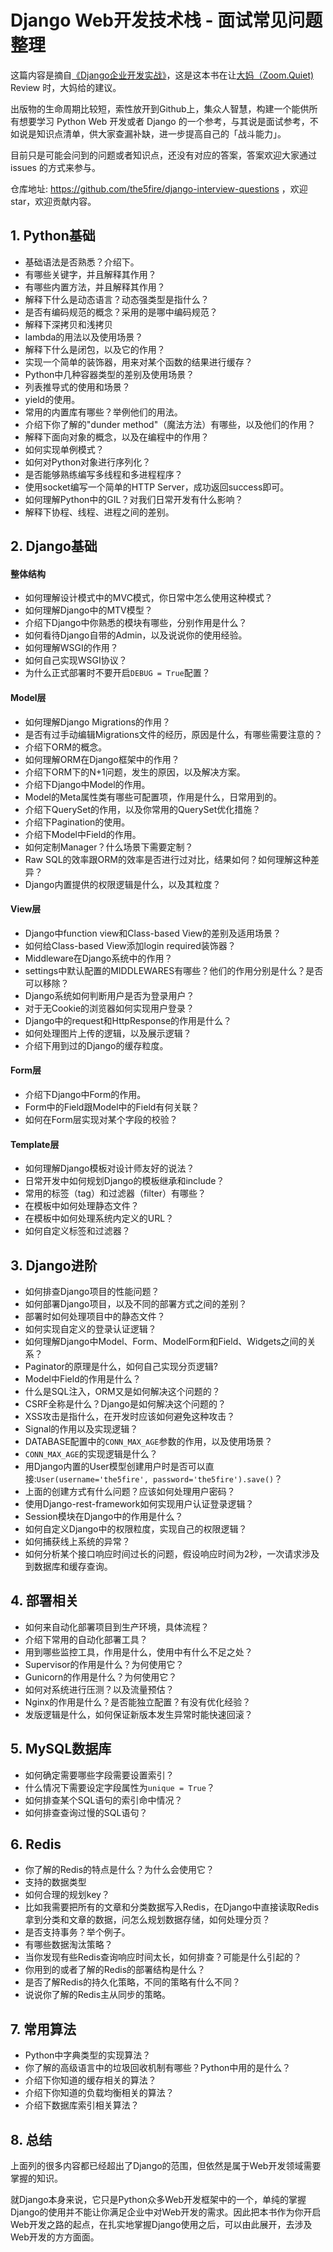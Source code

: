 # Django Web开发技术栈 - 面试常见问题整理

这篇内容是摘自[《Django企业开发实战》](https://www.the5fire.com/983.html)，这是这本书在让[大妈（Zoom.Quiet)](https://github.com/ZoomQuiet) Review 时，大妈给的建议。

出版物的生命周期比较短，索性放开到Github上，集众人智慧，构建一个能供所有想要学习 Python Web 开发或者 Django 的一个参考，与其说是面试参考，不如说是知识点清单，供大家查漏补缺，进一步提高自己的「战斗能力」。

目前只是可能会问到的问题或者知识点，还没有对应的答案，答案欢迎大家通过 issues 的方式来参与。

仓库地址: https://github.com/the5fire/django-interview-questions ，欢迎 star，欢迎贡献内容。

## 1. Python基础

* 基础语法是否熟悉？介绍下。
* 有哪些关键字，并且解释其作用？
* 有哪些内置方法，并且解释其作用？
* 解释下什么是动态语言？动态强类型是指什么？
* 是否有编码规范的概念？采用的是哪中编码规范？
* 解释下深拷贝和浅拷贝
* lambda的用法以及使用场景？
* 解释下什么是闭包，以及它的作用？
* 实现一个简单的装饰器，用来对某个函数的结果进行缓存？
* Python中几种容器类型的差别及使用场景？
* 列表推导式的使用和场景？
* yield的使用。
* 常用的内置库有哪些？举例他们的用法。
* 介绍下你了解的"dunder method"（魔法方法）有哪些，以及他们的作用？
* 解释下面向对象的概念，以及在编程中的作用？
* 如何实现单例模式？
* 如何对Python对象进行序列化？
* 是否能够熟练编写多线程和多进程程序？
* 使用socket编写一个简单的HTTP Server，成功返回success即可。
* 如何理解Python中的GIL？对我们日常开发有什么影响？
* 解释下协程、线程、进程之间的差别。


## 2. Django基础

#### 整体结构

* 如何理解设计模式中的MVC模式，你日常中怎么使用这种模式？
* 如何理解Django中的MTV模型？
* 介绍下Django中你熟悉的模块有哪些，分别作用是什么？
* 如何看待Django自带的Admin，以及说说你的使用经验。
* 如何理解WSGI的作用？
* 如何自己实现WSGI协议？
* 为什么正式部署时不要开启``DEBUG = True``配置？

#### Model层

* 如何理解Django Migrations的作用？
* 是否有过手动编辑Migrations文件的经历，原因是什么，有哪些需要注意的？
* 介绍下ORM的概念。
* 如何理解ORM在Django框架中的作用？
* 介绍下ORM下的N+1问题，发生的原因，以及解决方案。
* 介绍下Django中Model的作用。
* Model的Meta属性类有哪些可配置项，作用是什么，日常用到的。
* 介绍下QuerySet的作用，以及你常用的QuerySet优化措施？
* 介绍下Pagination的使用。
* 介绍下Model中Field的作用。
* 如何定制Manager？什么场景下需要定制？
* Raw SQL的效率跟ORM的效率是否进行过对比，结果如何？如何理解这种差异？
* Django内置提供的权限逻辑是什么，以及其粒度？

#### View层

* Django中function view和Class-based View的差别及适用场景？
* 如何给Class-based View添加login required装饰器？
* Middleware在Django系统中的作用？
* settings中默认配置的MIDDLEWARES有哪些？他们的作用分别是什么？是否可以移除？
* Django系统如何判断用户是否为登录用户？
* 对于无Cookie的浏览器如何实现用户登录？
* Django中的request和HttpResponse的作用是什么？
* 如何处理图片上传的逻辑，以及展示逻辑？
* 介绍下用到过的Django的缓存粒度。

#### Form层

* 介绍下Django中Form的作用。
* Form中的Field跟Model中的Field有何关联？
* 如何在Form层实现对某个字段的校验？

#### Template层

* 如何理解Django模板对设计师友好的说法？
* 日常开发中如何规划Django的模板继承和include？
* 常用的标签（tag）和过滤器（filter）有哪些？
* 在模板中如何处理静态文件？
* 在模板中如何处理系统内定义的URL？
* 如何自定义标签和过滤器？


## 3. Django进阶

* 如何排查Django项目的性能问题？
* 如何部署Django项目，以及不同的部署方式之间的差别？
* 部署时如何处理项目中的静态文件？
* 如何实现自定义的登录认证逻辑？
* 如何理解Django中Model、Form、ModelForm和Field、Widgets之间的关系？
* Paginator的原理是什么，如何自己实现分页逻辑?
* Model中Field的作用是什么？
* 什么是SQL注入，ORM又是如何解决这个问题的？
* CSRF全称是什么？Django是如何解决这个问题的？
* XSS攻击是指什么，在开发时应该如何避免这种攻击？
* Signal的作用以及实现逻辑？
* DATABASE配置中的``CONN_MAX_AGE``参数的作用，以及使用场景？
* ``CONN_MAX_AGE``的实现逻辑是什么？
* 用Django内置的User模型创建用户时是否可以直接:``User(username='the5fire', password='the5fire').save()``？
* 上面的创建方式有什么问题？应该如何处理用户密码？
* 使用Django-rest-framework如何实现用户认证登录逻辑？
* Session模块在Django中的作用是什么？
* 如何自定义Django中的权限粒度，实现自己的权限逻辑？
* 如何捕获线上系统的异常？
* 如何分析某个接口响应时间过长的问题，假设响应时间为2秒，一次请求涉及到数据库和缓存查询。


## 4. 部署相关

* 如何来自动化部署项目到生产环境，具体流程？
* 介绍下常用的自动化部署工具？
* 用到哪些监控工具，作用是什么，使用中有什么不足之处？
* Supervisor的作用是什么？为何使用它？
* Gunicorn的作用是什么？为何使用它？
* 如何对系统进行压测？以及流量预估？
* Nginx的作用是什么？是否能独立配置？有没有优化经验？
* 发版逻辑是什么，如何保证新版本发生异常时能快速回滚？


## 5. MySQL数据库

* 如何确定需要哪些字段需要设置索引？
* 什么情况下需要设定字段属性为``unique = True``？
* 如何排查某个SQL语句的索引命中情况？
* 如何排查查询过慢的SQL语句？

## 6. Redis

* 你了解的Redis的特点是什么？为什么会使用它？
* 支持的数据类型
* 如何合理的规划key？
* 比如我需要把所有的文章和分类数据写入Redis，在Django中直接读取Redis拿到分类和文章的数据，问怎么规划数据存储，如何处理分页？
* 是否支持事务？举个例子。
* 有哪些数据淘汰策略？
* 当你发现有些Redis查询响应时间太长，如何排查？可能是什么引起的？
* 你用到的或者了解的Redis的部署结构是什么？
* 是否了解Redis的持久化策略，不同的策略有什么不同？
* 说说你了解的Redis主从同步的策略。


## 7. 常用算法

* Python中字典类型的实现算法？
* 你了解的高级语言中的垃圾回收机制有哪些？Python中用的是什么？
* 介绍下你知道的缓存相关的算法？
* 介绍下你知道的负载均衡相关的算法？
* 介绍下数据库索引相关算法？


## 8. 总结

上面列的很多内容都已经超出了Django的范围，但依然是属于Web开发领域需要掌握的知识。

就Django本身来说，它只是Python众多Web开发框架中的一个，单纯的掌握Django的使用并不能让你满足企业中对Web开发的需求。因此把本书作为你开启Web开发之路的起点，在扎实地掌握Django使用之后，可以由此展开，去涉及Web开发的方方面面。


